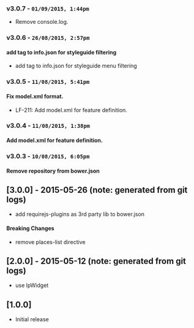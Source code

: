 ### v3.0.7 - `01/09/2015, 1:44pm`
* Remove console.log.  


### v3.0.6 - `26/08/2015, 2:57pm`
#### add tag to info.json for styleguide filtering  
* add tag to info.json for styleguide menu filtering  


### v3.0.5 - `11/08/2015, 5:41pm`
#### Fix model.xml format.  
* LF-211: Add model.xml for feature definition.  


### v3.0.4 - `11/08/2015, 1:38pm`
#### Add model.xml for feature definition.  


### v3.0.3 - `10/08/2015, 6:05pm`
#### Remove repository from bower.json  


## [3.0.0] - 2015-05-26 (note: generated from git logs)

 - add requirejs-plugins as 3rd party lib to bower.json
 
#### Breaking Changes
 - remove places-list directive

## [2.0.0] - 2015-05-12 (note: generated from git logs)

 - use lpWidget

## [1.0.0]
* Initial release
